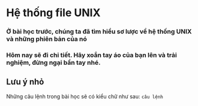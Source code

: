 # Hệ thống file UNIX

### Ở bài học trước, chúng ta đã tìm hiểu sơ lược về hệ thống UNIX và những phiên bản của nó

### Hôm nay sẽ đi chi tiết. Hãy xoắn tay áo của bạn lên và trải nghiệm, đừng ngại bẩn tay nhé.


## Lưu ý nhỏ

Những câu lệnh trong bài học sẽ có kiểu chữ như sau: `câu lệnh`